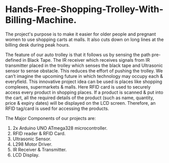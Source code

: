 # Hands-Free-Shopping-Trolley-With-Billing-Machine.

The project's purpose is to make it easier for older people and pregnant women to use shopping carts at malls. It also cuts down on long lines at the billing desk during peak hours. 

The feature of our auto trolley is that it follows us by sensing the path pre-defined in Black Tape. The IR receiver which receives signals from IR transmitter placed in the trolley which senses the black tape and Ultrasonic sensor to sense obstacle. This reduces the effort of pushing the trolley. We can’t imagine the upcoming future in which technology may occupy each & everyfield. This innovative project idea can be used is places like shopping complexes, supermarkets & malls. Here RFID card is used to securely access every product in shopping places. If a product is scanned & put into the cart, all the required details of the product (such as name, quantity, price & expiry dates) will be displayed on the LCD screen. Therefore, an RFID tag/card is used for accessing the products.

The Major Components of our projects are:
1. 2x Arduino UNO ATmega328 microcontroller.
2. RFID reader & RFID Card.
3. Ultrasonic Sensor.
4. L298 Motor Driver.
5. IR Receiver & Transmitter.
6. LCD Display.

